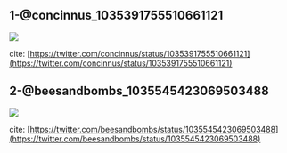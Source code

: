## 1-@concinnus_1035391755510661121
![](gif/1-@concinnus_1035391755510661121.gif)

cite: [https://twitter.com/concinnus/status/1035391755510661121](https://twitter.com/concinnus/status/1035391755510661121)

## 2-@beesandbombs_1035545423069503488
![](gif/2-@beesandbombs_1035545423069503488.gif)

cite: [https://twitter.com/beesandbombs/status/1035545423069503488](https://twitter.com/beesandbombs/status/1035545423069503488)

